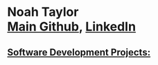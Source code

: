 <h1>Noah Taylor <br/><a href="https://github.com/noahtay15">Main Github</a>, <a href= "https://www.linkedin.com/in/noah-taylor-58b50020b/">LinkedIn</h1>

<h2> Software Development Projects:</h2>

<!--
